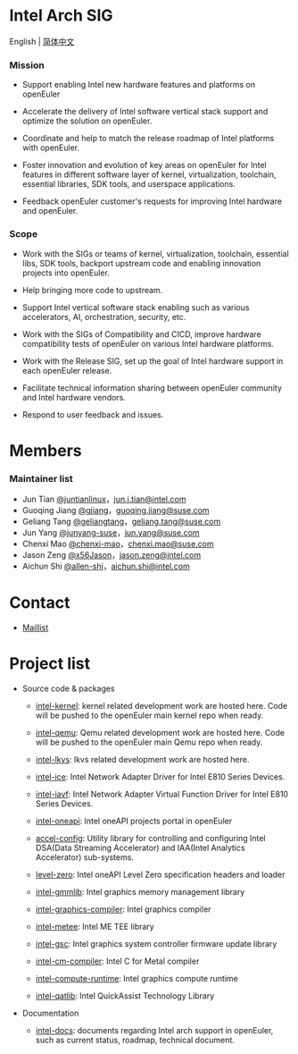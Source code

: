 # Intel Arch SIG
English | [简体中文](./README_cn.md)

### Mission

- Support enabling Intel new hardware features and platforms on openEuler

- Accelerate the delivery of Intel software vertical stack support and optimize the solution on openEuler.

- Coordinate and help to match the release roadmap of Intel platforms with openEuler.

- Foster innovation and evolution of key areas on openEuler for Intel features in different software layer of kernel, virtualization, toolchain, essential libraries, SDK tools, and userspace applications.

- Feedback openEuler customer's requests for improving Intel hardware and openEuler.

### Scope

- Work with the SIGs or teams of kernel, virtualization, toolchain, essential libs, SDK tools, backport upstream code and enabling innovation projects into openEuler.

- Help bringing more code to upstream.

- Support Intel vertical software stack enabling such as various accelerators, AI, orchestration, security, etc.

- Work with the SIGs of Compatibility and CICD, improve hardware compatibility tests of openEuler on various Intel hardware platforms.

- Work with the Release SIG, set up the goal of Intel hardware support in each openEuler release.

- Facilitate technical information sharing between openEuler community and Intel hardware vendors.

- Respond to user feedback and issues.

# Members

### Maintainer list

- Jun Tian [@juntianlinux](https://gitee.com/juntianlinux)，jun.j.tian@intel.com
- Guoqing Jiang [@gjiang](https://gitee.com/gjiang)，guoqing.jiang@suse.com
- Geliang Tang [@geliangtang](https://gitee.com/geliangtang)，geliang.tang@suse.com
- Jun Yang [@junyang-suse](https://gitee.com/junyang-suse)，jun.yang@suse.com
- Chenxi Mao [@chenxi-mao](https://gitee.com/chenxi-mao)，chenxi.mao@suse.com
- Jason Zeng [@x56Jason](https://gitee.com/x56Jason)，jason.zeng@intel.com
- Aichun Shi [@allen-shi](https://gitee.com/allen-shi)，aichun.shi@intel.com

# Contact

- [Maillist](mailto:sig-intel-arch@openeuler.org)


# Project list

- Source code & packages
  - [intel-kernel](https://gitee.com/openeuler/Intel-kernel): kernel related development work are hosted here. Code will be pushed to the openEuler main kernel repo when ready.

  - [intel-qemu](https://gitee.com/openeuler/intel-qemu): Qemu related development work are hosted here. Code will be pushed to the openEuler main Qemu repo when ready.

  - [intel-lkvs](https://gitee.com/openeuler/intel-lkvs): lkvs related development work are hosted here.

  - [intel-ice](https://gitee.com/openeuler/intel-ice): Intel Network Adapter Driver for Intel E810 Series Devices.

  - [intel-iavf](https://gitee.com/openeuler/intel-iavf): Intel Network Adapter Virtual Function Driver for Intel E810 Series Devices.

  - [intel-oneapi](https://gitee.com/openeuler/intel-oneapi): Intel oneAPI projects portal in openEuler

  - [accel-config](https://gitee.com/src-openeuler/accel-config): Utility library for controlling and configuring Intel DSA(Data Streaming Accelerator) and IAA(Intel Analytics Accelerator) sub-systems.

  - [level-zero](https://gitee.com/src-openeuler/level-zero): Intel oneAPI Level Zero specification headers and loader

  - [intel-gmmlib](https://gitee.com/src-openeuler/intel-gmmlib): Intel graphics memory management library

  - [intel-graphics-compiler](https://gitee.com/src-openeuler/intel-graphics-compiler): Intel graphics compiler

  - [intel-metee](https://gitee.com/src-openeuler/intel-metee): Intel ME TEE library

  - [intel-gsc](https://gitee.com/src-openeuler/intel-gsc): Intel graphics system controller firmware update library

  - [intel-cm-compiler](https://gitee.com/src-openeuler/intel-cm-compiler): Intel C for Metal compiler

  - [intel-compute-runtime](https://gitee.com/src-openeuler/intel-compute-runtime): Intel graphics compute runtime

  - [intel-qatlib](https://gitee.com/src-openeuler/intel-qatlib): Intel QuickAssist Technology Library

- Documentation
  - [intel-docs](https://gitee.com/openeuler/intel-docs): documents regarding Intel arch support in openEuler, such as current status, roadmap, technical document.
